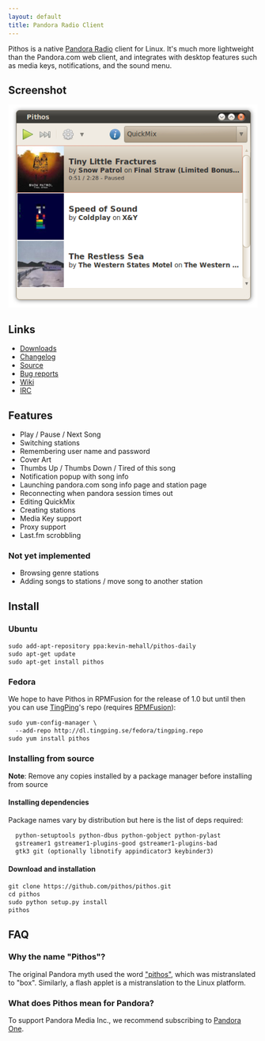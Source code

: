 ```yaml
---
layout: default
title: Pandora Radio Client
---
```


Pithos is a native [Pandora Radio](http://pandora.com) client for Linux. It's much more lightweight
than the Pandora.com web client, and integrates with desktop features such as media
keys, notifications, and the sound menu.

## Screenshot

![Pithos screenshot](img/screenshot0.2.png)

## Links

- [Downloads](https://github.com/pithos/pithos/releases)
- [Changelog](changelog.html)
- [Source](https://github.com/pithos/pithos)
- [Bug reports](https://github.com/pithos/pithos/issues)
- [Wiki](https://github.com/pithos/pithos/wiki)
- [IRC](ircs://chat.freenode.net/pithos)

## Features

- Play / Pause / Next Song
- Switching stations
- Remembering user name and password
- Cover Art
- Thumbs Up / Thumbs Down / Tired of this song
- Notification popup with song info
- Launching pandora.com song info page and station page
- Reconnecting when pandora session times out
- Editing QuickMix
- Creating stations
- Media Key support
- Proxy support
- Last.fm scrobbling
  
### Not yet implemented

- Browsing genre stations
- Adding songs to stations / move song to another station

## Install

### Ubuntu

    sudo add-apt-repository ppa:kevin-mehall/pithos-daily
    sudo apt-get update
    sudo apt-get install pithos

### Fedora

We hope to have Pithos in RPMFusion for the release of 1.0 but until then you can use [TingPing](https://github.com/TingPing)'s repo (requires [RPMFusion](http://rpmfusion.org/Configuration)):

    sudo yum-config-manager \
      --add-repo http://dl.tingping.se/fedora/tingping.repo
    sudo yum install pithos
    
### Installing from source

**Note**: Remove any copies installed by a package manager before installing from source

#### Installing dependencies

Package names vary by distribution but here is the list of deps required:

      python-setuptools python-dbus python-gobject python-pylast
      gstreamer1 gstreamer1-plugins-good gstreamer1-plugins-bad
      gtk3 git (optionally libnotify appindicator3 keybinder3)

#### Download and installation

    git clone https://github.com/pithos/pithos.git
    cd pithos
    sudo python setup.py install
    pithos
  
## FAQ

### Why the name "Pithos"?

The original Pandora myth used the word ["pithos"](http://en.wikipedia.org/wiki/Pithos), which was mistranslated to "box". Similarly, a flash applet is a mistranslation to the Linux platform. 
 
### What does Pithos mean for Pandora?

To support Pandora Media Inc., we recommend subscribing to [Pandora One](http://pandora.com/one).
